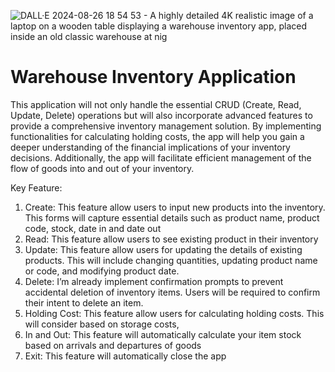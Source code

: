![DALL·E 2024-08-26 18 54 53 - A highly detailed 4K realistic image of a laptop on a wooden table displaying a warehouse inventory app, placed inside an old classic warehouse at nig](https://github.com/user-attachments/assets/9cff1198-deb7-49c4-b65d-89c97e4b1e2b)
# Warehouse Inventory Application

This application will not only handle the essential CRUD (Create, Read, Update, Delete) operations but will also incorporate advanced features to provide a comprehensive inventory management solution. By implementing functionalities for calculating holding costs, the app will help you gain a deeper understanding of the financial implications of your inventory decisions. Additionally, the app will facilitate efficient management of the flow of goods into and out of your inventory.

Key Feature:
1. Create: 
   This feature allow users to input new products into the inventory. This forms will capture essential details such as product name, product code, stock, date in and date out
2. Read: 
   This feature allow users to see existing product in their inventory
3. Update: 
   This feature allow users for updating the details of existing products. This will include changing quantities, updating product name or code, and modifying product date.
4. Delete: 
   I’m already implement confirmation prompts to prevent accidental deletion of inventory items. Users will be required to confirm their intent to delete an item.
5. Holding Cost: 
   This feature allow users for calculating holding costs. This will consider based on storage costs,
6. In and Out: 
   This feature will automatically calculate your item stock based on arrivals and departures of goods
7. Exit: 
   This feature will automatically close the app
